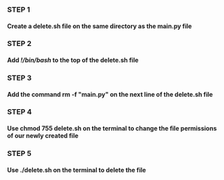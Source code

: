 ### STEP 1
#### Create a delete.sh file on the same directory as the main.py file


### STEP 2
#### Add *!/bin/bash* to the top of the delete.sh file

### STEP 3
#### Add the command rm -f "main.py" on the next line of the delete.sh file

### STEP 4
#### Use chmod 755 delete.sh on the terminal to change the file permissions of our newly created file

### STEP 5
#### Use ./delete.sh on the terminal to delete the file
